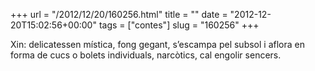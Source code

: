 +++
url = "/2012/12/20/160256.html"
title = ""
date = "2012-12-20T15:02:56+00:00"
tags = ["contes"]
slug = "160256"
+++

Xin: delicatessen mística, fong gegant, s’escampa pel subsol i aflora en forma de cucs o bolets individuals, narcòtics, cal engolir sencers.
